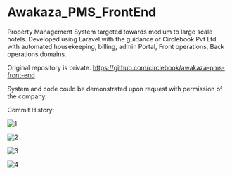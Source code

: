 # Awakaza_PMS_FrontEnd
Property Management System targeted towards medium to large scale hotels. Developed using Laravel with the guidance of Circlebook Pvt Ltd with automated housekeeping, billing, admin Portal, Front operations, Back operations domains.

Original repository is private. 
https://github.com/circlebook/awakaza-pms-front-end

System and code could be demonstrated upon request with permission of the company.

Commit History:

![1](https://github.com/SLRiverwolf/Awakaza_PMS_FrontEnd/assets/66256789/9c2da352-04f2-443b-92df-5c820ea39124)

![2](https://github.com/SLRiverwolf/Awakaza_PMS_FrontEnd/assets/66256789/532c2046-afe6-4eb8-908d-4d95694622e1)

![3](https://github.com/SLRiverwolf/Awakaza_PMS_FrontEnd/assets/66256789/8d20effa-ad0a-4665-a5fe-167ab7e5683a)

![4](https://github.com/SLRiverwolf/Awakaza_PMS_FrontEnd/assets/66256789/4717fcee-a143-458b-9bac-60c8920ebfae)
